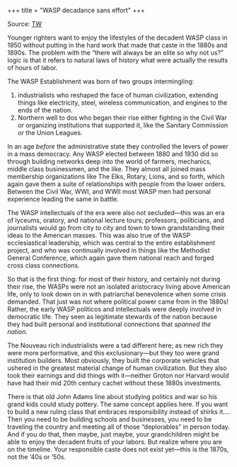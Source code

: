 +++
title = "WASP decadance sans effort"
+++

Source: [TW](https://threadreaderapp.com/thread/1558073528360083456.html)


Younger righters want to enjoy the lifestyles of the decadent WASP class in 1950 without putting in the hard work that made that caste in the 1880s and 1890s. The problem with the “there will always be an elite so why not us?” logic is that it refers to natural laws of history what were actually the results of hours of labor. 

The WASP Establishment was born of two groups intermingling: 

1) industrialists who reshaped the face of human civilization, extending things like electricity, steel, wireless communication, and engines to the ends of the nation.
2) Northern well to dos who began their rise either fighting in the Civil War or organizing institutions that supported it, like the Sanitary Commission or the Union Leagues.

In an age *before* the administrative state they controlled the levers of power in a mass democracy. Any WASP elected between 1880 and 1930 did so through building networks deep into the world of farmers, mechanics, middle class businessmen, and the like. They almost all joined mass membership organizations like The Elks, Rotary, Lions, and so forth, which again gave them a suite of relationships with people from the lower orders. Between the Civil War, WWI, and WWII most WASP men had personal experience leading the same in battle.

The WASP intellectuals of the era were also not secluded—this was an era of lyceums, oratory, and national lecture tours; professors, politicians, and journalists would go from city to city and town to town grandstanding their ideas to the American masses. This was also true of the WASP ecclesiastical leadership, which was central to the entire establishment project, and who was continually involved in things like the Methodist General Conference, which again gave them national reach and forged cross class connections.
   
So that is the first thing: for most of their history, and certainly not during their rise, the WASPs were not an isolated aristocracy living above American life, only to look down on in with patriarchal benevolence when some crisis demanded. That just was not where political power came from in the 1880s! Rather, the early WASP politicos and intellectuals were deeply involved in democratic life. They seen as legitimate stewards of the nation because they had built personal and institutional connections that *spanned the nation.*

The Nouveau rich industrialists were a tad different here; as new rich they were more performative, and this exclusionary—but they too were grand institution builders. Most obviously, they built the corporate vehicles that ushered in the greatest material change of human civilization. But they also took their earnings and did things with it—neither Groton nor Harvard would have had their mid 20th century cachet without these 1880s investments. 

There is that old John Adams line about studying politics and war so his grand kids could study pottery. The same concept applies here. If you want to build a new ruling class that embraces responsibility instead of shirks it…. Then you need to be building schools and businesses, you need to be traveling the country and meeting all of those “deplorables” in person today. And if you do that, then maybe, just maybe, your grandchildren might be able to enjoy the decadent fruits of your labors. But realize where you are on the timeline. Your responsible caste does not exist yet—this is the 1870s, not the ‘40s or ‘50s. 